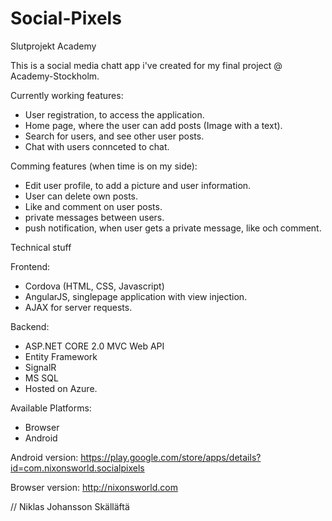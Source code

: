 # Social-Pixels
Slutprojekt Academy

This is a social media chatt app i've created for my final project  @ Academy-Stockholm.

Currently working features:
- User registration, to access the application.
- Home page, where the user can add posts (Image with a text).
- Search for users, and see other user posts.
- Chat with users connceted to chat.

Comming features (when time is on my side):
- Edit user profile, to add a picture and user information.
- User can delete own posts.
- Like and comment on user posts.
- private messages between users.
- push notification, when user gets a private message, like och comment.

Technical stuff

Frontend:
- Cordova (HTML, CSS, Javascript)
- AngularJS, singlepage application with view injection.
- AJAX for server requests.

Backend:
- ASP.NET CORE 2.0 MVC Web API
- Entity Framework
- SignalR
- MS SQL
- Hosted on Azure. 

Available Platforms: 
- Browser
- Android

Android version:
https://play.google.com/store/apps/details?id=com.nixonsworld.socialpixels

Browser version:
http://nixonsworld.com

// Niklas Johansson Skälläftä
